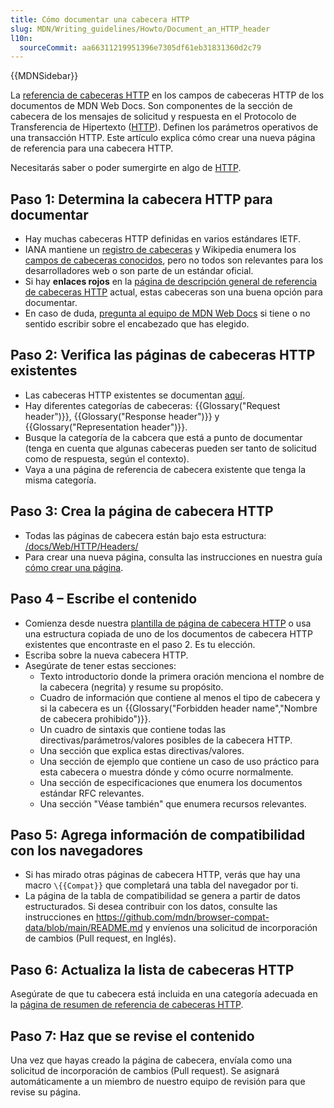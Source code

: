 ```yaml
---
title: Cómo documentar una cabecera HTTP
slug: MDN/Writing_guidelines/Howto/Document_an_HTTP_header
l10n:
  sourceCommit: aa66311219951396e7305df61eb31831360d2c79
---
```


{{MDNSidebar}}

La [referencia de cabeceras HTTP](/es/docs/Web/HTTP/Reference/Headers) en los campos de cabeceras HTTP de los documentos de MDN Web Docs. Son componentes de la sección de cabecera de los mensajes de solicitud y respuesta en el Protocolo de Transferencia de Hipertexto ([HTTP](/es/docs/Web/HTTP)). Definen los parámetros operativos de una transacción HTTP. Este artículo explica cómo crear una nueva página de referencia para una cabecera HTTP.

Necesitarás saber o poder sumergirte en algo de [HTTP](/es/docs/Web/HTTP).

## Paso 1: Determina la cabecera HTTP para documentar

- Hay muchas cabeceras HTTP definidas en varios estándares IETF.
- IANA mantiene un [registro de cabeceras](https://www.iana.org/assignments/message-headers/message-headers.xhtml) y Wikipedia enumera los [campos de cabeceras conocidos](https://en.wikipedia.org/wiki/List_of_HTTP_header_fields), pero no todos son relevantes para los desarrolladores web o son parte de un estándar oficial.
- Si hay **enlaces rojos** en la [página de descripción general de referencia de cabeceras HTTP](/es/docs/Web/HTTP/Reference/Headers) actual, estas cabeceras son una buena opción para documentar.
- En caso de duda, [pregunta al equipo de MDN Web Docs](/es/docs/MDN/Community/Communication_channels) si tiene o no sentido escribir sobre el encabezado que has elegido.

## Paso 2: Verifica las páginas de cabeceras HTTP existentes

- Las cabeceras HTTP existentes se documentan [aquí](/es/docs/Web/HTTP/Reference/Headers).
- Hay diferentes categorías de cabeceras: {{Glossary("Request header")}}, {{Glossary("Response header")}} y {{Glossary("Representation header")}}.
- Busque la categoría de la cabcera que está a punto de documentar (tenga en cuenta que algunas cabeceras pueden ser tanto de solicitud como de respuesta, según el contexto).
- Vaya a una página de referencia de cabecera existente que tenga la misma categoría.

## Paso 3: Crea la página de cabecera HTTP

- Todas las páginas de cabecera están bajo esta estructura: [/docs/Web/HTTP/Headers/](/es/docs/Web/HTTP/Reference/Headers)
- Para crear una nueva página, consulta las instrucciones en nuestra guía [cómo crear una página](/es/docs/MDN/Writing_guidelines/Howto/Creating_moving_deleting).

## Paso 4 – Escribe el contenido

- Comienza desde nuestra [plantilla de página de cabecera HTTP](/es/docs/MDN/Writing_guidelines/Page_structures/Page_types#http_header_reference_page) o usa una estructura copiada de uno de los documentos de cabecera HTTP existentes que encontraste en el paso 2. Es tu elección.
- Escriba sobre la nueva cabecera HTTP.
- Asegúrate de tener estas secciones:
  - Texto introductorio donde la primera oración menciona el nombre de la cabecera (negrita) y resume su propósito.
  - Cuadro de información que contiene al menos el tipo de cabecera y si la cabecera es un {{Glossary("Forbidden header name","Nombre de cabecera prohibido")}}.
  - Un cuadro de sintaxis que contiene todas las directivas/parámetros/valores posibles de la cabecera HTTP.
  - Una sección que explica estas directivas/valores.
  - Una sección de ejemplo que contiene un caso de uso práctico para esta cabecera o muestra dónde y cómo ocurre normalmente.
  - Una sección de especificaciones que enumera los documentos estándar RFC relevantes.
  - Una sección "Véase también" que enumera recursos relevantes.

## Paso 5: Agrega información de compatibilidad con los navegadores

- Si has mirado otras páginas de cabecera HTTP, verás que hay una macro `\{{Compat}}` que completará una tabla del navegador por ti.
- La página de la tabla de compatibilidad se genera a partir de datos estructurados. Si desea contribuir con los datos, consulte las instrucciones en <https://github.com/mdn/browser-compat-data/blob/main/README.md> y envíenos una solicitud de incorporación de cambios (Pull request, en Inglés).

## Paso 6: Actualiza la lista de cabeceras HTTP

Asegúrate de que tu cabecera está incluida en una categoría adecuada en la [página de resumen de referencia de cabeceras HTTP](/es/docs/Web/HTTP/Reference/Headers).

## Paso 7: Haz que se revise el contenido

Una vez que hayas creado la página de cabecera, envíala como una solicitud de incorporación de cambios (Pull request). Se asignará automáticamente a un miembro de nuestro equipo de revisión para que revise su página.
